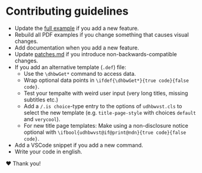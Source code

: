 # Contributing guidelines

* Update the [full example](./examples/full/full.tex) if you add a new feature.
* Rebuild all PDF examples if you change something that causes visual changes.
* Add documentation when you add a new feature.
* Update [patches.md](./docs/patches.md) if you introduce non-backwards-compatible changes.
* If you add an alternative template (`.def`) file:
  * Use the `\dhbwGet*` command to access data.
  * Wrap optional data points in `\ifdef{\dhbwGet*}{true code}{false code}`.
  * Test your tempalte with weird user input (very long titles, missing subtitles etc.)
  * Add a `/.is choice`-type entry to the options of `udhbwvst.cls` to select the new template (e.g. `title-page-style` with choices `default` and `verycool`).
  * For new title page templates: Make using a non-disclosure notice optional with `\ifbool{udhbwvst@if@print@ndn}{true code}{false code}`.
* Add a VSCode snippet if you add a new command.
* Write your code in english.

❤ Thank you!
